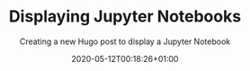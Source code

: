 ---
# Documentation: https://sourcethemes.com/academic/docs/managing-content/

title: "Displaying Jupyter Notebooks"
subtitle: "Creating a new Hugo post to display a Jupyter Notebook"
summary: "How to create a new Hugo post to display a Jupyter Notebook"
#authors: []
type: post

categories: [hugo]
tags: [Jupyter, Tutorial]

date: 2020-05-12T00:18:26+01:00
lastmod: 2020-05-12T00:18:26+01:00
featured: false
draft: false

# Featured image
# To use, add an image named `featured.jpg/png` to your page's folder.
# Focal points: Smart, Center, TopLeft, Top, TopRight, Left, Right, BottomLeft, Bottom, BottomRight.
image:
  caption: ""
  focal_point: ""
  preview_only: false

# Projects (optional).
#   Associate this post with one or more of your projects.
#   Simply enter your project's folder or file name without extension.
#   E.g. `projects = ["internal-project"]` references `content/project/deep-learning/index.md`.
#   Otherwise, set `projects = []`.
projects: []
---